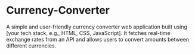 # Currency-Converter
A simple and user-friendly currency converter web application built using [your tech stack, e.g., HTML, CSS, JavaScript]. It fetches real-time exchange rates from an API and allows users to convert amounts between different currencies.
